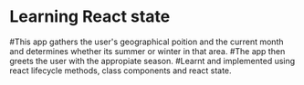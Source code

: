 # Learning React state
#This app gathers the user's geographical poition and the current month and determines whether its summer or winter in that area. 
#The app then greets the user with the appropiate season.
#Learnt and implemented using react lifecycle methods, class components and react state.
